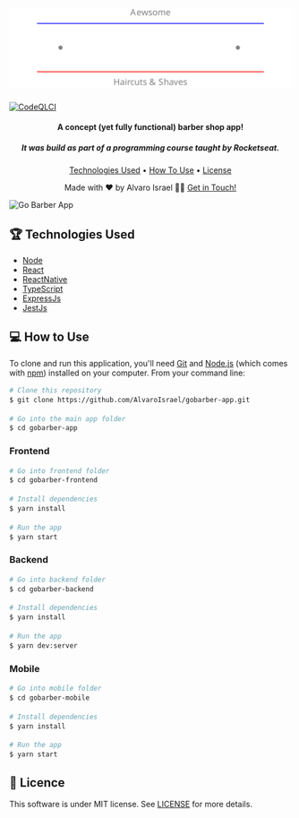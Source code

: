 <h1 align="center">
  <br>
  <a href="https://gobarberapp.net">
    <img  alt="GoBarberApp"  src="https://raw.githubusercontent.com/AlvaroIsrael/gobarber-app/master/gobarber-frontend/src/assets/gobarberlogo.svg"/>
  </a>
  <br>
</h1>

[![CodeQLCI](https://github.com/AlvaroIsrael/gobarber-app/actions/workflows/codeql-analysis.yml/badge.svg)](https://github.com/AlvaroIsrael/gobarber-app/actions/workflows/codeql-analysis.yml)

<h4 align="center">A concept (yet fully functional) barber shop app!</h4>
<h5 align="center">It was build as part of a programming course taught by Rocketseat.</h5>

<p align="center">
  <a href="#-technologies-used">Technologies Used</a> •
  <a href="#-how-to-use">How To Use</a> •
  <a href="#-license">License</a>
</p>

<p align="center">Made with ❤️ by Alvaro Israel 👏🏻 <a href="https://www.linkedin.com/in/alvaroisraeldesenvolvedor/">Get in Touch!</a></p>

![Go Barber App](https://raw.githubusercontent.com/AlvaroIsrael/gobarber-app/master/gobarber-frontend/src/assets/gobarber-tutorial.gif)

## 🏆 Technologies Used

- [Node](https://nodejs.org/en/)
- [React](https://github.com/facebook/react/)
- [ReactNative](https://github.com/facebook/react-native/)
- [TypeScript](https://www.typescriptlang.org/)
- [ExpressJs](https://expressjs.com/)
- [JestJs](https://jestjs.io/)

## 💻 How to Use

To clone and run this application, you'll need [Git](https://git-scm.com) and [Node.js](https://nodejs.org/en/download/) (which comes with [npm](http://npmjs.com)) installed on your computer. From your command line:

```bash
# Clone this repository
$ git clone https://github.com/AlvaroIsrael/gobarber-app.git

# Go into the main app folder
$ cd gobarber-app
```

### <b>Frontend</b>
```bash
# Go into frontend folder
$ cd gobarber-frontend

# Install dependencies
$ yarn install

# Run the app
$ yarn start
```

### <b>Backend</b>
```bash
# Go into backend folder
$ cd gobarber-backend

# Install dependencies
$ yarn install

# Run the app
$ yarn dev:server
```

### <b>Mobile</b>
```bash
# Go into mobile folder
$ cd gobarber-mobile

# Install dependencies
$ yarn install

# Run the app
$ yarn start
```

## 🧾 Licence

This software is under MIT license. See [LICENSE](LICENSE.md) for more details.
